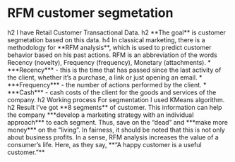 <h1> RFM customer segmetation </h1>
h2 I have Retail Customer Transactional Data. 
h2 **The goal** is customer segmetation based on this data.
h4 In classical marketing, there is a methodology for **RFM analysis**, which is used to predict customer behavior based on his past actions. RFM is an abbreviation of the words Recency (novelty), Frequency (frequency), Monetary (attachments).
* ***Recency*** - this is the time that has passed since the last activity of the client, whether it’s a purchase, a link or just opening an email.
* ***Frequency*** - the number of actions performed by the client.
* ***Cash*** - cash costs of the client for the goods and services of the company.
h2 Working process 
For segmentation I used KMeans algorithm.
h2 Result
I've got **8 segments** of customer. This information can help the company ***develop a marketing strategy with an individual approach*** to each segment. Thus, save on the “dead” and ***make more money*** on the “living”.
In fairness, it should be noted that this is not only about business profits. In a sense, RFM analysis increases the value of a consumer’s life. Here, as they say, 
**“A happy customer is a useful customer.”**
